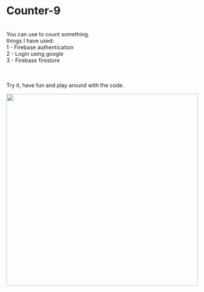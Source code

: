 # Counter-9

<br/>
You can use to count something.<br/>
things I have used:<br/>
1 - Firebase authentication<br/>
2 - Login using google<br/>
3 - Firebase firestore <br/>

<br/><br/>
Try it, have fun and play around with the code.<br/>


<img src="https://user-images.githubusercontent.com/57795657/73192657-04079f00-4132-11ea-9512-0d2bbb482e3d.png" width="500" height = "500">
